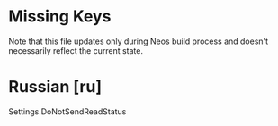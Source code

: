 # Missing Keys
Note that this file updates only during Neos build process and doesn't necessarily reflect the current state.

# Russian [ru]
Settings.DoNotSendReadStatus  

